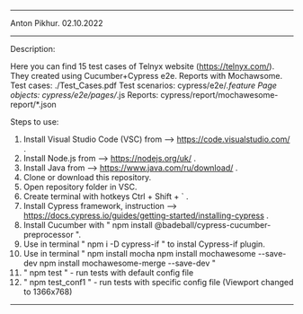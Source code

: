 -----------------------------------------------------

Anton Pikhur. 02.10.2022

-----------------------------------------------------
Description:

Here you can find 15 test cases of Telnyx website (https://telnyx.com/). They created using Cucumber+Cypress e2e. Reports with Mochawsome.
Test cases:      ./Test_Cases.pdf
Test scenarios:  cypress/e2e/*.feature
Page objects:    cypress/e2e/pages/*.js
Reports:         cypress/report/mochawesome-report/*.json

Steps to use:
1. Install Visual Studio Code (VSC) from --> https://code.visualstudio.com/ .
2. Install Node.js from --> https://nodejs.org/uk/ .
3. Install Java from --> https://www.java.com/ru/download/ .
4. Clone or download this repository.
5. Open repository folder in VSC.
6. Create terminal with hotkeys Ctrl + Shift + ` .
7. Install Cypress framework, instruction --> https://docs.cypress.io/guides/getting-started/installing-cypress .
8. Install Cucumber with " npm install @badeball/cypress-cucumber-preprocessor ".
9. Use in terminal " npm i -D cypress-if " to instal Cypress-if plugin.
10. Use in terminal "   npm install mocha
                        npm install mochawesome --save-dev
                        npm install mochawesome-merge --save-dev "
11. " npm test " - run tests with default config file
12. " npm test_conf1 " - run tests with specific config file (Viewport changed to 1366x768)


------------------------------------------------------